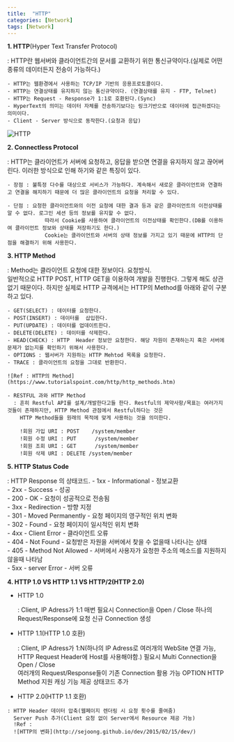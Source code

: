 ```yaml
---
title:  "HTTP"
categories: [Network]
tags: [Network]
---
```


**1. HTTP**(Hyper Text Transfer Protocol)    

:  HTTP란 웹서버와 클라이언트간의 문서를 교환하기 위한 통신규약이다.(실제로 어떤종류의 데이터든지 전송이 가능하다.)    
    
    - HTTP는 웹환경에서 사용하는 TCP/IP 기반의 응용프로토콜이다. 
	- HTTP는 연결상태를 유지하지 않는 통신규약이다. (연결상태를 유지 - FTP, Telnet)
	- HTTP는 Request - Response가 1:1로 호환된다.(Sync)
	- HyperText의 의미는 데이터 자체를 전송하기보다는 링크기반으로 데이터에 접근하겠다는 의미이다.
    - Client - Server 방식으로 동작한다.(요청과 응답)

![HTTP](https://parkmh04.github.io/images/http.PNG)

    
**2. Connectless Protocol**    

: HTTP는 클라이언트가 서버에 요청하고, 응답을 받으면 연결을 유지하지 않고 끊어버린다. 이러한 방식으로 인해 하기와 같은 특징이 있다.
    
    - 장점 : 불특정 다수를 대상으로 서비스가 가능하다. 계속해서 새로운 클라이언트와 연결하고 연결을 해지하기 때문에 더 많은 클라이언트의 요청을 처리할 수 있다.
    
	- 단점 : 요청한 클라이언트와의 이전 요청에 대한 결과 등과 같은 클라이언트의 이전상태를 알 수 없다. 로그인 세션 등의 정보를 유지할 수 없다.
	            따라서 Cookie를 사용하여 클라이언트의 이전상태를 확인한다.(DB를 이용하여 클라이언트 정보와 상태를 저장하기도 한다.)
                Cookie는 클라이언트와 서버의 상태 정보를 가지고 있기 때문에 HTTP의 단점을 해결하기 위해 사용한다.
    
**3. HTTP Method**    

:	Method는 클라이언트 요청에 대한 정보이다. 요청방식.  
    일반적으로 HTTP POST, HTTP GET을 이용하여 개발을 진행한다.  그렇게 해도 상관없기 때문이다.
	하지만 실제로 HTTP 규격에서는 HTTP의 Method를 아래와 같이 구분하고 있다.
    
	- GET(SELECT) : 데이터를 요청한다.
	- POST(INSERT) : 데이터를  삽입한다.
	- PUT(UPDATE) : 데이터를 업데이트한다.
	- DELETE(DELETE) : 데이터를 삭제한다.
	- HEAD(CHECK) : HTTP  Header 정보만 요청한다. 해당 자원이 존재하는지 혹은 서버에 문제가 없는지를 확인하기 위해서 사용한다.
    - OPTIONS : 웹서버가 지원하는 HTTP Mehtod 목록을 요청한다.
	- TRACE : 클라이언트의 요청을 그대로 반환한다. 
   
	![Ref : HTTP의 Method](https://www.tutorialspoint.com/http/http_methods.htm)    
  
	- RESTFUL 과와 HTTP Method
	  : 흔히 Restful API를 설계/개발한다고들 한다. Restful의 제약사항/목표는 여러가지 것들이 존재하지만, HTTP Method 관점에서 Restful하다는 것은
	    HTTP Method들을 원래의 목적에 맞게 사용하는 것을 의미한다.
  
		!회원 가입 URI : POST    /system/member
		!회원 수정 URI : PUT      /system/member
		!회원 조회 URI : GET      /system/member
		!회원 삭제 URI : DELETE /system/member

**5. HTTP Status Code**    

:   HTTP Response 의 상태코드.
	- 1xx - Informational - 정보교환  
	- 2xx - Success - 성공  
	- 200 - OK	- 요청이 성공적으로 전송됨  
	- 3xx - Redirection - 방향 지정  
	- 301 - Moved Permanently - 요청 페이지의 영구적인 위치 변화  
	- 302 - Found	- 요청 페이지이 일시적인 위치 변화  
	- 4xx - Client Error - 클라이언트 오류  
	- 404 - Not Found - 요청받은 자원을 서버에서 찾을 수 없을때 나타나는 상태   
	- 405 - Method Not Allowed - 서버에서 사용자가 요청한 주소의 메소드를 지원하지 않을때 나타남  
	- 5xx - server Error - 서버 오류  
		
**4. HTTP 1.0  VS HTTP 1.1 VS HTTP/2(HTTP 2.0)**

   - HTTP 1.0
   
     : Client,  IP Adress가 1:1
	   매번 필요시 Connection을 Open / Close
	   하나의 Request/Response에 요청 신규 Connection 생성

   - HTTP 1.1(HTTP 1.0 호환)
   
     : Client,  IP Adress가 1:N(하나의 IP Adress로 여러개의 WebSite 연결 가능, HTTP Request Header에 Host를 사용해야함.)
	   필요시 Multi Connection을 Open / Close	 
	   여러개의 Request/Response들이 기존 Connection 활용 가능
	   OPTION HTTP Method 지원
	   캐싱 기능 제공
	   상태코드 추가

   - HTTP 2.0(HTTP 1.1 호환)
   
    : HTTP Header 데이터 압축(웹페이지 렌더링 시 요청 횟수를 줄여줌)
	  Server Push 추가(Client 요청 없이 Server에서 Resource 제공 가능)
	  !Ref :
	  ![HTTP의 변화](http://sejoong.github.io/dev/2015/02/15/dev/) 
	